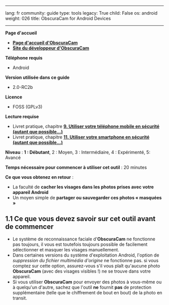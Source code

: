 

---

lang: fr
community: guide
type: tools
legacy: True
child: False
os: android
weight: 026
title: ObscuraCam for Android Devices

---

**Page d'accueil**

- [**Page d'accueil d'ObscuraCam**](https://guardianproject.info/apps/obscuracam/)
- [**Site du développeur d'ObscuraCam**](https://github.com/guardianproject/SecureSmartCam)

**Téléphone requis**

- Android

**Version utilisée dans ce guide**

-  2.0-RC2b

**Licence** 

- FOSS (GPLv3) 

**Lecture requise**

- Livret pratique, chapitre [**9. Utiliser votre téléphone mobile en sécurité (autant que possible...)**](/fr/chapter-10)
- Livret pratique, chapitre [**11. Utiliser votre smartphone en sécurité (autant que possible...)**](https://securityinabox.org/fr/chapter-11)

**Niveau** : **1 : Débutant**, 2 : Moyen, 3 : Intermédiaire, 4 : Expérimenté, 5: Avancé 

**Temps nécessaire pour commencer à utiliser cet outil** : 20 minutes 

**Ce que vous obtenez en retour** : 

- La faculté de **cacher les visages dans les photos prises avec votre appareil Android**
- Un moyen simple de **partager ou sauvegarder ces photos « masquées »**

## 1.1 Ce que vous devez savoir sur cet outil avant de commencer ##

- Le système de reconnaissance faciale d'**ObscuraCam** ne fonctionne pas toujours, il vous est toutefois toujours possible de facilement sélectionner et masquer les visages manuellement.
- Dans certaines versions du système d'exploitation Android, l'option de *suppression du fichier multimédia d'origine* ne fonctionne pas. si vous comptez sur cette option, assurez-vous s'il vous plaît qu'aucune photo **ObscuraCam** (avec des visages visibles !) ne se trouve dans votre appareil.
- Si vous utiliser **ObscuraCam** pour envoyer des photos à vous-même ou à quelqu'un d'autre, sachez que l'outil **ne** fournit **pas** de protection supplémentaire (telle que le chiffrement de bout en bout) de la photo en transit.


